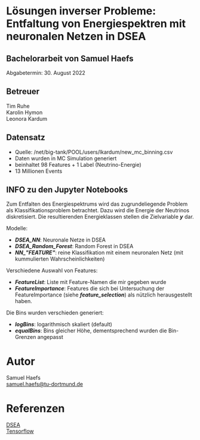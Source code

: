 
# Lösungen inverser Probleme: Entfaltung von Energiespektren mit neuronalen Netzen in DSEA

## Bachelorarbeit von Samuel Haefs
Abgabetermin: 30. August 2022

## Betreuer
Tim Ruhe  
Karolin Hymon  
Leonora Kardum

## Datensatz
* Quelle: /net/big-tank/POOL/users/lkardum/new_mc_binning.csv
* Daten wurden in MC Simulation generiert
* beinhaltet 98 Features + 1 Label (Neutrino-Energie)
* 13 Millionen Events

## INFO zu den Jupyter Notebooks
Zum Entfalten des Energiespektrums wird das zugrundeliegende Problem als Klassifikationsproblem betrachtet.
Dazu wird die Energie der Neutrinos diskretisiert.
Die resultierenden Energieklassen stellen die Zielvariable ***y*** dar.

Modelle:
* ***DSEA_NN***: Neuronale Netze in DSEA
* ***DSEA_Random_Forest***: Random Forest in DSEA
* ***NN_"FEATURE"***: reine Klassifikation mit einem neuronalen Netz (mit kummulierten Wahrscheinlichkeiten)

Verschiedene Auswahl von Features:
* ***FeatureList***: Liste mit Feature-Namen die mir gegeben wurde
* ***FeatureImportance***: Features die sich bei Untersuchung der FeatureImportance (siehe ***feature_selection***) als nützlich herausgestellt haben.

Die Bins wurden verschieden generiert:
* ***logBins***: logarithmisch skaliert (default)
* ***equalBins***: Bins gleicher Höhe, dementsprechend wurden die Bin-Grenzen angepasst


# Autor
Samuel Haefs  
[samuel.haefs@tu-dortmund.de](samuel.haefs@tu-dortmund.de)

# Referenzen
[DSEA](https://github.com/mirkobunse/CherenkovDeconvolution.py)  
[Tensorflow](https://www.tensorflow.org/)